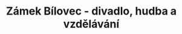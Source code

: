 ---
id: 88c163cb-e9f5-454e-9a5d-d9fd65ba8aa9
title: "Zámek Bílovec - divadlo, hudba a vzdělávání"
price: 10000
year: 2015
description: "Tento příspěvek pokračuje v dlouhodobé podpoře bíloveckého zámku a oživování jeho prostor skrze řadu kulturních, vzdělávacích a společenských aktivit, na které se sjíždějí dospělí i děti nejen z nejbližšího okolí. Kuratorium zámku Bílovce hezky ukazuje, co všechno dokáže úsilí několika zapálených jedinců, když dokážou pro své nápady zas a znovu nadchnout nové publikum i budoucí spolupracovníky."
kouskovani: false
locationName: undefined
position:
  lng: 18.016494992850447
  lat: 49.7555714421134
---